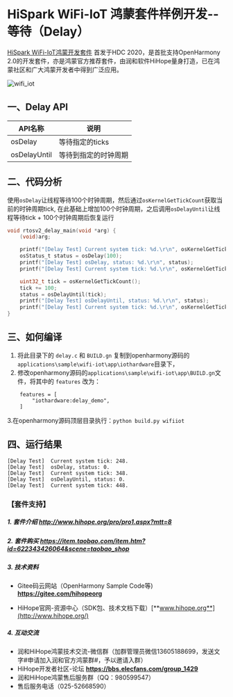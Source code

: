 # HiSpark WiFi-IoT 鸿蒙套件样例开发--等待（Delay）

[HiSpark WiFi-IoT鸿蒙开发套件](https://item.taobao.com/item.htm?spm=a1z10.1-c-s.w5003-23341819265.1.bf644a82Da9PZK&id=622343426064&scene=taobao_shop) 首发于HDC 2020，是首批支持OpenHarmony 2.0的开发套件，亦是鸿蒙官方推荐套件，由润和软件HiHope量身打造，已在鸿蒙社区和广大鸿蒙开发者中得到广泛应用。

![wifi_iot](https://gitee.com/hihopeorg/hispark-hm-pegasus/raw/master/docs/figures/wifi_iot.png)

## 一、Delay API

| API名称      | 说明                 |
| ------------ | -------------------- |
| osDelay      | 等待指定的ticks      |
| osDelayUntil | 等待到指定的时钟周期 |

## 二、代码分析

使用`osDelay`让线程等待100个时钟周期，然后通过`osKernelGetTickCount`获取当前的时钟周期tick, 在此基础上增加100个时钟周期，之后调用`osDelayUntil`让线程等待tick + 100个时钟周期后恢复运行

```c
void rtosv2_delay_main(void *arg) {
    (void)arg;

    printf("[Delay Test] Current system tick: %d.\r\n", osKernelGetTickCount());
    osStatus_t status = osDelay(100);
    printf("[Delay Test] osDelay, status: %d.\r\n", status);
    printf("[Delay Test] Current system tick: %d.\r\n", osKernelGetTickCount());

    uint32_t tick = osKernelGetTickCount();
    tick += 100;
    status = osDelayUntil(tick);
    printf("[Delay Test] osDelayUntil, status: %d.\r\n", status);
    printf("[Delay Test] Current system tick: %d.\r\n", osKernelGetTickCount());
}
```



## 三、如何编译

1. 将此目录下的 `delay.c` 和 `BUILD.gn` 复制到openharmony源码的`applications\sample\wifi-iot\app\iothardware`目录下，
2. 修改openharmony源码的`applications\sample\wifi-iot\app\BUILD.gn`文件，将其中的 `features` 改为：

```
    features = [
        "iothardware:delay_demo",
    ]
```

   3.在openharmony源码顶层目录执行：`python build.py wifiiot`

## 四、运行结果

```
[Delay Test]  Current system tick: 248.
[Delay Test]  osDelay, status: 0.
[Delay Test]  Current system tick: 348.
[Delay Test]  osDelayUntil, status: 0.
[Delay Test]  Current system tick: 448.
```

### 【套件支持】

##### 1. 套件介绍  http://www.hihope.org/pro/pro1.aspx?mtt=8

##### 2. 套件购买  https://item.taobao.com/item.htm?id=622343426064&scene=taobao_shop

##### 3. 技术资料

- Gitee码云网站（OpenHarmony Sample Code等) **https://gitee.com/hihopeorg**

- HiHope官网-资源中心（SDK包、技术文档下载）[**www.hihope.org**](http://www.hihope.org/)

##### 4. 互动交流

- 润和HiHope鸿蒙技术交流-微信群（加群管理员微信13605188699，发送文字#申请加入润和官方鸿蒙群#，予以邀请入群）
- HiHope开发者社区-论坛 **https://bbs.elecfans.com/group_1429**
- 润和HiHope鸿蒙售后服务群（QQ：980599547）
- 售后服务电话（025-52668590）

